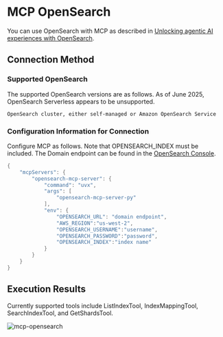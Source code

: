 # MCP OpenSearch

You can use OpenSearch with MCP as described in [Unlocking agentic AI experiences with OpenSearch](https://opensearch.org/blog/unlocking-agentic-ai-experiences-with-opensearch/).

## Connection Method

### Supported OpenSearch

The supported OpenSearch versions are as follows. As of June 2025, OpenSearch Serverless appears to be unsupported.

```text
OpenSearch cluster, either self-managed or Amazon OpenSearch Service
```

### Configuration Information for Connection

Configure MCP as follows. Note that OPENSEARCH_INDEX must be included. The Domain endpoint can be found in the [OpenSearch Console](https://us-west-2.console.aws.amazon.com/aos/home?region=us-west-2#opensearch).

```java
{
    "mcpServers": {
        "opensearch-mcp-server": {
            "command": "uvx",
            "args": [
                "opensearch-mcp-server-py"
            ],
            "env": {
                "OPENSEARCH_URL": "domain endpoint",
                "AWS_REGION":"us-west-2",
                "OPENSEARCH_USERNAME":"username", 
                "OPENSEARCH_PASSWORD":"password",
                "OPENSEARCH_INDEX":"index name"
            }
        }
    }
}    
```

## Execution Results

Currently supported tools include ListIndexTool, IndexMappingTool, SearchIndexTool, and GetShardsTool.

![mcp-opensearch](https://github.com/user-attachments/assets/86eff497-a9dd-4fd3-bf7c-dd7b6a47929f) 
